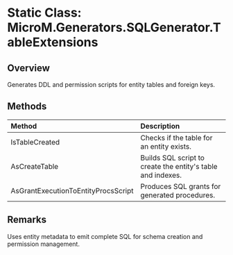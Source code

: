 # Static Class: MicroM.Generators.SQLGenerator.TableExtensions

## Overview
Generates DDL and permission scripts for entity tables and foreign keys.

## Methods
| Method | Description |
|:--|:--|
| IsTableCreated | Checks if the table for an entity exists. |
| AsCreateTable | Builds SQL script to create the entity's table and indexes. |
| AsGrantExecutionToEntityProcsScript | Produces SQL grants for generated procedures. |

## Remarks
Uses entity metadata to emit complete SQL for schema creation and permission management.

